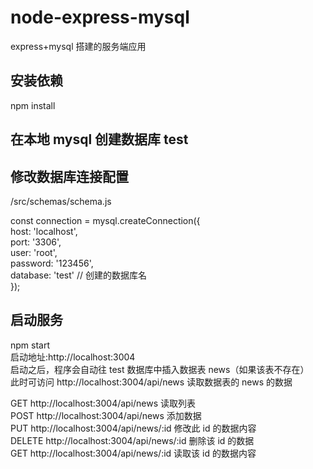 # node-express-mysql

express+mysql 搭建的服务端应用

## 安装依赖

npm install

## 在本地 mysql 创建数据库 test

## 修改数据库连接配置

/src/schemas/schema.js

const connection = mysql.createConnection({  
host: 'localhost',  
port: '3306',  
user: 'root',  
password: '123456',  
database: 'test' // 创建的数据库名  
});

## 启动服务

npm start  
启动地址:http://localhost:3004  
启动之后，程序会自动往 test 数据库中插入数据表 news（如果该表不存在）  
此时可访问 http://localhost:3004/api/news 读取数据表的 news 的数据

GET http://localhost:3004/api/news 读取列表  
POST http://localhost:3004/api/news 添加数据  
PUT http://localhost:3004/api/news/:id 修改此 id 的数据内容  
DELETE http://localhost:3004/api/news/:id 删除该 id 的数据  
GET http://localhost:3004/api/news/:id 读取该 id 的数据内容

